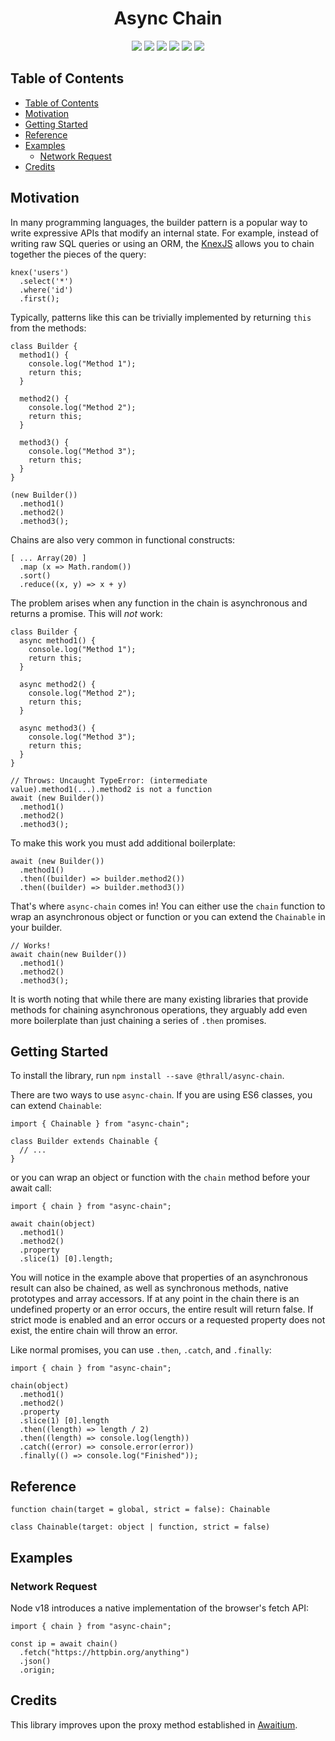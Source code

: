 <p align="center">
  <h1 align="center" style="border-bottom: none">Async Chain</h1>
</p>

<p align="center">
   <img src="https://img.shields.io/github/license/Komodo123/async-chain" />
   <img src="https://img.shields.io/github/package-json/v/Komodo123/async-chain" />
   <img src="https://img.shields.io/github/languages/code-size/Komodo123/async-chain" />
   <img src="https://img.shields.io/github/issues/Komodo123/async-chain" />
   <img src="https://img.shields.io/github/issues-pr/Komodo123/async-chain" />
   <img src="https://img.shields.io/github/commit-activity/m/Komodo123/async-chain" />
</p>

## Table of Contents

- [Table of Contents](#table-of-contents)
- [Motivation](#motivation)
- [Getting Started](#getting-started)
- [Reference](#reference)
- [Examples](#examples)
  - [Network Request](#network-request)
- [Credits](#credits)

## Motivation

In many programming languages, the builder pattern is a popular way to write expressive APIs that modify an internal state. For example, instead of writing raw SQL queries or using an ORM, the [KnexJS](https://knexjs.org/) allows you to chain together the pieces of the query:

    knex('users')
      .select('*')
      .where('id')
      .first();

Typically, patterns like this can be trivially implemented by returning `this` from the methods:

    class Builder {
      method1() {
        console.log("Method 1");
        return this;
      }

      method2() {
        console.log("Method 2");
        return this;
      }

      method3() {
        console.log("Method 3");
        return this;
      }
    }

    (new Builder())
      .method1()
      .method2()
      .method3();

Chains are also very common in functional constructs:

    [ ... Array(20) ]
      .map (x => Math.random())
      .sort()
      .reduce((x, y) => x + y)

The problem arises when any function in the chain is asynchronous and returns a promise. This will *not* work:

    class Builder {
      async method1() {
        console.log("Method 1");
        return this;
      }

      async method2() {
        console.log("Method 2");
        return this;
      }

      async method3() {
        console.log("Method 3");
        return this;
      }
    }

    // Throws: Uncaught TypeError: (intermediate value).method1(...).method2 is not a function
    await (new Builder())
      .method1()
      .method2()
      .method3();

To make this work you must add additional boilerplate:

    await (new Builder())
      .method1()
      .then((builder) => builder.method2())
      .then((builder) => builder.method3())

That's where `async-chain` comes in! You can either use the `chain` function to wrap an asynchronous object or function or you can extend the `Chainable` in your builder.

    // Works!
    await chain(new Builder())
      .method1()
      .method2()
      .method3();

It is worth noting that while there are many existing libraries that provide methods for chaining asynchronous operations, they arguably add even more boilerplate than just chaining a series of `.then` promises.

## Getting Started

To install the library, run `npm install --save @thrall/async-chain`.

There are two ways to use `async-chain`. If you are using ES6 classes, you can extend `Chainable`:

    import { Chainable } from "async-chain";

    class Builder extends Chainable {
      // ...
    }

or you can wrap an object or function with the `chain` method before your await call:

    import { chain } from "async-chain";

    await chain(object)
      .method1()
      .method2()
      .property
      .slice(1) [0].length;

You will notice in the example above that properties of an asynchronous result can also be chained, as well as synchronous methods, native prototypes and array accessors. If at any point in the chain there is an undefined property or an error occurs, the entire result will return false. If strict mode is enabled and an error occurs or a requested property does not exist, the entire chain will throw an error.

Like normal promises, you can use `.then`, `.catch`, and `.finally`:

    import { chain } from "async-chain";

    chain(object)
      .method1()
      .method2()
      .property
      .slice(1) [0].length
      .then((length) => length / 2)
      .then((length) => console.log(length))
      .catch((error) => console.error(error))
      .finally(() => console.log("Finished"));

## Reference

    function chain(target = global, strict = false): Chainable

    class Chainable(target: object | function, strict = false)

## Examples

### Network Request

Node v18 introduces a native implementation of the browser's fetch API:

    import { chain } from "async-chain";

    const ip = await chain()
      .fetch("https://httpbin.org/anything")
      .json()
      .origin;

## Credits

This library improves upon the proxy method established in [Awaitium](https://github.com/elemental-mind/Awaitium-js).